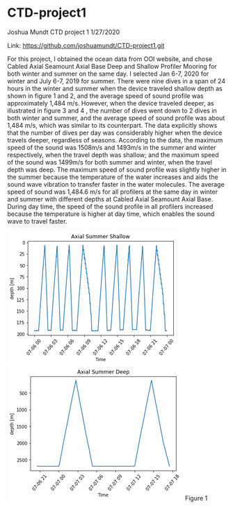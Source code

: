 # CTD-project1

Joshua Mundt
CTD project 1
1/27/2020

Link: https://github.com/joshuamundt/CTD-project1.git



For this project, I obtained the ocean data from OOI website, and chose Cabled Axial Seamount Axial Base Deep and Shallow Profiler Mooring for both winter and summer on the same day. I selected Jan 6-7, 2020 for winter and July 6-7, 2019 for summer. 
There were nine dives in a span of 24 hours in the winter and summer when the device traveled shallow depth as shown in figure 1 and 2, and the average speed of sound profile was approximately 1,484 m/s. However, when the device traveled deeper, as illustrated in figure 3 and 4 , the number of dives went down to 2 dives in both winter and summer, and the average speed of sound profile was about 1,484 m/s, which was similar to its counterpart.
The data explicitly shows that the number of dives per day was considerably higher when the device travels deeper, regardless of seasons. According to the data, the maximum speed of the sound was 1508m/s and 1493m/s in the summer and winter respectively, when the travel depth was shallow; and the maximum speed of the sound was 1499m/s for both summer and winter, when the travel depth was deep. The maximum speed of sound profile was slightly higher in the summer because the temperature of the water increases and aids the sound wave vibration to transfer faster in the water molecules.
The average speed of sound was 1,484.6 m/s for all profilers at the same day in winter and summer with different depths at Cabled Axial Seamount Axial Base. During day time, the speed of the sound profile in all profilers increased because the temperature is higher at day time, which enables the sound wave to travel faster.


![](images/Axial_Summer_Shallow.png)
![](images/Axial_Summer_Deep.png)
Figure 1
